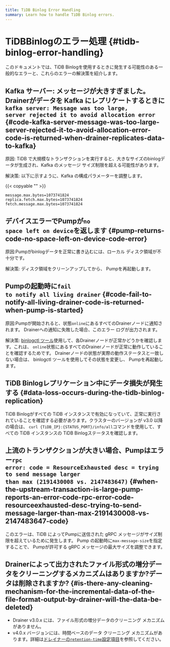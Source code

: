 ```yaml
---
title: TiDB Binlog Error Handling
summary: Learn how to handle TiDB Binlog errors.
---
```


# TiDBBinlogのエラー処理 {#tidb-binlog-error-handling}

このドキュメントでは、TiDB Binlogを使用するときに発生する可能性のある一般的なエラーと、これらのエラーの解決策を紹介します。

## Kafka サーバー: メッセージが大きすぎました。Drainerがデータを Kafka にレプリケートするときに<code>kafka server: Message was too large, server rejected it to avoid allocation error</code> {#code-kafka-server-message-was-too-large-server-rejected-it-to-avoid-allocation-error-code-is-returned-when-drainer-replicates-data-to-kafka}

原因: TiDB で大規模なトランザクションを実行すると、大きなサイズのbinlogデータが生成され、Kafka のメッセージ サイズ制限を超える可能性があります。

解決策: 以下に示すように、Kafka の構成パラメーターを調整します。

{{< copyable "" >}}

```
message.max.bytes=1073741824
replica.fetch.max.bytes=1073741824
fetch.message.max.bytes=1073741824
```

## デバイスエラーでPumpが<code>no space left on device</code>を返します {#pump-returns-code-no-space-left-on-device-code-error}

原因:Pumpがbinlogデータを正常に書き込むには、ローカル ディスク領域が不十分です。

解決策: ディスク領域をクリーンアップしてから、 Pumpを再起動します。

## Pumpの起動時に<code>fail to notify all living drainer</code> {#code-fail-to-notify-all-living-drainer-code-is-returned-when-pump-is-started}

原因:Pumpが開始されると、状態`online`にあるすべてのDrainerノードに通知されます。 Drainerへの通知に失敗した場合、このエラー ログが出力されます。

解決策: [binlogctl ツール](/tidb-binlog/binlog-control.md)使用して、各Drainerノードが正常かどうかを確認します。これは、 `online`状態にあるすべてのDrainerノードが正常に動作していることを確認するためです。 Drainerノードの状態が実際の動作ステータスと一致しない場合は、 binlogctl ツールを使用してその状態を変更し、 Pumpを再起動します。

## TiDB Binlogレプリケーション中にデータ損失が発生する {#data-loss-occurs-during-the-tidb-binlog-replication}

TiDB Binlogがすべての TiDB インスタンスで有効になっていて、正常に実行されていることを確認する必要があります。クラスターのバージョンが v3.0 以降の場合は、 `curl {TiDB_IP}:{STATUS_PORT}/info/all`コマンドを使用して、すべての TiDB インスタンスの TiDB Binlogステータスを確認します。

## 上流のトランザクションが大きい場合、Pumpはエラー<code>rpc error: code = ResourceExhausted desc = trying to send message larger than max (2191430008 vs. 2147483647)</code> {#when-the-upstream-transaction-is-large-pump-reports-an-error-code-rpc-error-code-resourceexhausted-desc-trying-to-send-message-larger-than-max-2191430008-vs-2147483647-code}

このエラーは、TiDB によってPumpに送信された gRPC メッセージがサイズ制限を超えているために発生します。 Pump の起動時に`max-message-size`を指定することで、 Pumpが許可する gRPC メッセージの最大サイズを調整できます。

## Drainerによって出力されたファイル形式の増分データをクリーニングするメカニズムはありますか?データは削除されますか? {#is-there-any-cleaning-mechanism-for-the-incremental-data-of-the-file-format-output-by-drainer-will-the-data-be-deleted}

-   Drainer v3.0.x には、ファイル形式の増分データのクリーニング メカニズムがありません。
-   v4.0.x バージョンには、時間ベースのデータ クリーニング メカニズムがあります。詳細は[ドレイナーの`retention-time`設定項目](https://github.com/pingcap/tidb-binlog/blob/v4.0.9/cmd/drainer/drainer.toml#L153)を参照してください。
